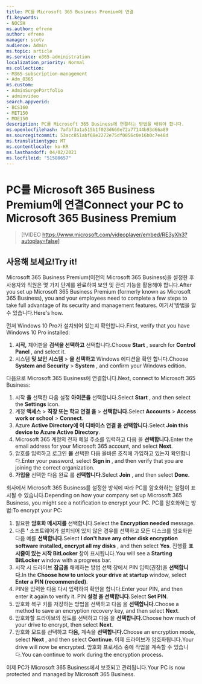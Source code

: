 ```yaml
---
title: PC를 Microsoft 365 Business Premium에 연결
f1.keywords:
- NOCSH
ms.author: efrene
author: efrene
manager: scotv
audience: Admin
ms.topic: article
ms.service: o365-administration
localization_priority: Normal
ms.collection:
- M365-subscription-management
- Adm_O365
ms.custom:
- AdminSurgePortfolio
- adminvideo
search.appverid:
- BCS160
- MET150
- MOE150
description: PC를 Microsoft 365 Business에 연결하는 방법을 배워야 합니다.
ms.openlocfilehash: 7afbf3a1a515b1f023d660e72a77144b93d66a89
ms.sourcegitcommit: 53acc851abf68e2272e75df0856c0e16b0c7e48d
ms.translationtype: MT
ms.contentlocale: ko-KR
ms.lasthandoff: 04/02/2021
ms.locfileid: "51580657"
---
```

# <a name="connect-your-pc-to-microsoft-365-business-premium"></a><span data-ttu-id="55202-103">PC를 Microsoft 365 Business Premium에 연결</span><span class="sxs-lookup"><span data-stu-id="55202-103">Connect your PC to Microsoft 365 Business Premium</span></span>

> [!VIDEO https://www.microsoft.com/videoplayer/embed/RE3yXh3?autoplay=false]

## <a name="try-it"></a><span data-ttu-id="55202-104">사용해 보세요!</span><span class="sxs-lookup"><span data-stu-id="55202-104">Try it!</span></span>
<span data-ttu-id="55202-105">Microsoft 365 Business Premium(이전의 Microsoft 365 Business)을 설정한 후 사용자와 직원은 몇 가지 단계를 완료하여 보안 및 관리 기능을 활용해야 합니다.</span><span class="sxs-lookup"><span data-stu-id="55202-105">After you set up Microsoft 365 Business Premium (formerly known as Microsoft 365 Business), you and your employees need to complete a few steps to take full advantage of its security and management features.</span></span> <span data-ttu-id="55202-106">여기서&#39;방법을 알 수 있습니다.</span><span class="sxs-lookup"><span data-stu-id="55202-106">Here&#39;s how.</span></span>

<span data-ttu-id="55202-107">먼저 Windows 10 Pro가 설치되어 있는지 확인합니다.</span><span class="sxs-lookup"><span data-stu-id="55202-107">First, verify that you have Windows 10 Pro installed:</span></span>

1. <span data-ttu-id="55202-108">**시작,** 제어판을 **검색을 선택하고** 선택합니다.</span><span class="sxs-lookup"><span data-stu-id="55202-108">Choose  **Start** , search for  **Control Panel** , and select it.</span></span>
2. <span data-ttu-id="55202-109">시스템 **및 보안 시스템**   >   **을 선택하고** Windows 에디션을 확인 합니다.</span><span class="sxs-lookup"><span data-stu-id="55202-109">Choose  **System and Security**  >  **System** , and confirm your Windows edition.</span></span>

<span data-ttu-id="55202-110">다음으로 Microsoft 365 Business에 연결합니다.</span><span class="sxs-lookup"><span data-stu-id="55202-110">Next, connect to Microsoft 365 Business:</span></span>

1. <span data-ttu-id="55202-111">시작  **을** 선택한 다음 설정  **아이콘을** 선택합니다.</span><span class="sxs-lookup"><span data-stu-id="55202-111">Select  **Start** , and then select the  **Settings** icon.</span></span>
2. <span data-ttu-id="55202-112">계정 **액세스**  >   **직장 또는 학교 연결 을**   >   **선택합니다.**</span><span class="sxs-lookup"><span data-stu-id="55202-112">Select  **Accounts** >  **Access work or school**  >  **Connect**.</span></span>
3. <span data-ttu-id="55202-113">Azure **Active Directory에 이 디바이스 연결 을 선택합니다.**</span><span class="sxs-lookup"><span data-stu-id="55202-113">Select  **Join this device to Azure Active Directory**.</span></span>
4. <span data-ttu-id="55202-114">Microsoft 365 계정의 전자 메일 주소를 입력하고 다음 을 **선택합니다.**</span><span class="sxs-lookup"><span data-stu-id="55202-114">Enter the email address for your Microsoft 365 account, and select  **Next**.</span></span>
5. <span data-ttu-id="55202-115">암호를 입력하고 로그인  **을** 선택한 다음 올바른 조직에 가입하고 있는지 확인합니다.</span><span class="sxs-lookup"><span data-stu-id="55202-115">Enter your password, select  **Sign in** , and then verify that you are joining the correct organization.</span></span>
6. <span data-ttu-id="55202-116">**가입을** 선택한 다음 완료 를 **선택합니다.**</span><span class="sxs-lookup"><span data-stu-id="55202-116">Select  **Join** , and then select  **Done**.</span></span>

<span data-ttu-id="55202-117">회사에서 Microsoft 365 Business를 설정한 방식에 따라 PC를 암호화하는 알림이 표시될 수 있습니다.</span><span class="sxs-lookup"><span data-stu-id="55202-117">Depending on how your company set up Microsoft 365 Business, you might see a notification to encrypt your PC.</span></span> <span data-ttu-id="55202-118">PC를 암호화하는 방법:</span><span class="sxs-lookup"><span data-stu-id="55202-118">To encrypt your PC:</span></span>

1. <span data-ttu-id="55202-119">필요한  **암호화 메시지를**  선택합니다.</span><span class="sxs-lookup"><span data-stu-id="55202-119">Select the  **Encryption needed**  message.</span></span>
2. <span data-ttu-id="55202-120">다른 **&#39;** 소프트웨어가 설치되어 있지 않은 경우를 선택하고 모든 디스크를 암호화한 다음 예를 **선택합니다.**</span><span class="sxs-lookup"><span data-stu-id="55202-120">Select  **I don&#39;t have any other disk encryption software installed, encrypt all my disks** , and then select  **Yes**.</span></span> <span data-ttu-id="55202-121">진행률  **표시줄이 있는 시작 BitLocker**  창이 표시됩니다.</span><span class="sxs-lookup"><span data-stu-id="55202-121">You will see a  **Starting BitLocker**  window with a progress bar.</span></span>
3. <span data-ttu-id="55202-122">시작 시 드라이브 **잠금을** 해제하는 방법 선택 창에서 PIN 입력(권장)을 **선택합니다.**</span><span class="sxs-lookup"><span data-stu-id="55202-122">In the  **Choose how to unlock your drive at startup**  window, select **Enter a PIN (recommended)**.</span></span>
4. <span data-ttu-id="55202-123">PIN을 입력한 다음 다시 입력하여 확인을 합니다.</span><span class="sxs-lookup"><span data-stu-id="55202-123">Enter your PIN, and then enter it again to verify it.</span></span> <span data-ttu-id="55202-124">PIN **설정 을 선택합니다.**</span><span class="sxs-lookup"><span data-stu-id="55202-124">Select  **Set PIN**.</span></span>
5. <span data-ttu-id="55202-125">암호화 복구 키를 저장하는 방법을 선택하고 다음 을 **선택합니다.**</span><span class="sxs-lookup"><span data-stu-id="55202-125">Choose a method to save an encryption recovery key, and then select  **Next**.</span></span>
6. <span data-ttu-id="55202-126">암호화할 드라이브의 정도를 선택하고 다음 을 **선택합니다.**</span><span class="sxs-lookup"><span data-stu-id="55202-126">Choose how much of your drive to encrypt, then select  **Next**.</span></span>
7. <span data-ttu-id="55202-127">암호화 모드를 선택하고 **다음,** 계속을 **선택합니다.**</span><span class="sxs-lookup"><span data-stu-id="55202-127">Choose an encryption mode, select  **Next** , and then select  **Continue**.</span></span> <span data-ttu-id="55202-128">이제 드라이브가 암호화됩니다.</span><span class="sxs-lookup"><span data-stu-id="55202-128">Your drive will now be encrypted.</span></span> <span data-ttu-id="55202-129">암호화 프로세스 중에 작업을 계속할 수 있습니다.</span><span class="sxs-lookup"><span data-stu-id="55202-129">You can continue to work during the encryption process.</span></span>

<span data-ttu-id="55202-130">이제 PC가 Microsoft 365 Business에서 보호되고 관리됩니다.</span><span class="sxs-lookup"><span data-stu-id="55202-130">Your PC is now protected and managed by Microsoft 365 Business.</span></span>